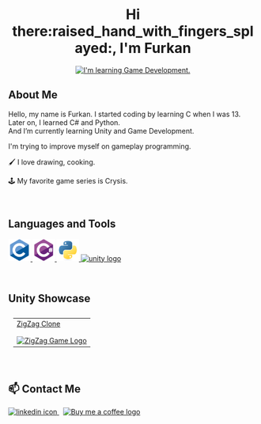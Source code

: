 <h1 align="center">Hi there:raised_hand_with_fingers_splayed:, I'm Furkan</h1>


<p align="center">
<a href="https://git.io/typing-svg"><img src="https://readme-typing-svg.herokuapp.com?font=Fira+Code&duration=4000&pause=3000&center=true&width=435&lines=I'm+learning+Game+Development." alt="I'm learning Game Development." /></a>
</p>


<h2 align="left">About Me</h2>

Hello, my name is Furkan. I started coding by learning C when I was 13. Later on, I learned C# and Python.\
And I’m currently learning Unity and Game Development.

I'm trying to improve myself on gameplay programming.

🖌️ I love drawing, cooking.


🕹️ My favorite game series is Crysis.




<br/>
<h2 align="left">Languages and Tools</h2>
  <p align="left">
    <a href="https://www.programiz.com/c-programming">
      <img src="https://raw.githubusercontent.com/devicons/devicon/master/icons/c/c-original.svg" alt="c logo" title="C" width="45" height="45" />
    </a>
    <a href="https://learn.microsoft.com/en-us/dotnet/csharp">
      <img src="https://raw.githubusercontent.com/devicons/devicon/master/icons/csharp/csharp-original.svg" alt="csharp logo" title="C#" width="45" height="45" />
    </a>
    <a href="https://python.org">
      <img src="https://github.com/devicons/devicon/blob/master/icons/python/python-original.svg" alt="python logo" title="Python" width="45" height="45" />
    </a>
    <a href="https://unity.com">
      <img src="https://i.redd.it/tu3gt6ysfxq71.png" alt="unity logo" title="Unity" width="45" height="45" />
    </a>
  </p>


<br/>
<h2 align="left">Unity Showcase</h2>

  <table style="padding:10px">
    <tr>
     <td>
       <a align="center" href="https://github.com/Frext/Zigzag-Clone">ZigZag Clone<a/> 
         <br/>
         <br/>
         <a href="https://github.com/Frext/Zigzag-Clone">
         <img src="https://i.imgur.com/c2iMfyf.png" width="100" height="100" alt="ZigZag Game Logo"<img/>
       <a/>    
     </td>
      <!--
     <td>
      <a align="center" href="https://github.com/Frext">Another Game<a/> 
        <br/>
        <br/>
        <a href="https://github.com/Frext">
        <img src="" width="100" height="100" alt="Another Game Logo"<img/>
      <a/>    
     </td>
      -->
    </tr>
  </table>

  
<br/>
<h2 align="left">📫 Contact Me</h2>
  <a href="https://www.linkedin.com/in/furkan-usul-a68b7027a/">
    <img src="https://raw.githubusercontent.com/rahuldkjain/github-profile-readme-generator/master/src/images/icons/Social/linked-in-alt.svg" alt="linkedin icon" height="30" width="40" />
  </a>
  &nbsp;
  <a align="center" href="https://www.buymeacoffee.com/frext">
    <img src="https://bmc-dev.s3.us-east-2.amazonaws.com/assets/icons/bmc_icon_black.png" width="45" height="45" alt="Buy me a coffee logo" title="Buy Me a Coffee"/>

